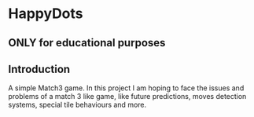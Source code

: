 # HappyDots

## ONLY for educational purposes

## Introduction
A simple Match3 game. In this project I am hoping to face the issues and problems of a match 3 like game, like future predictions, moves detection systems, special tile behaviours and more.
